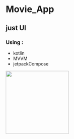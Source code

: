 # Movie_App
## just UI

### Using :

*  kotlin 
* MVVM
* jetpackCompose

<img src="https://github.com/Reezaa97/Movie_App/assets/142265400/af02cfc5-ffca-4ae0-be97-80a28f6fa39a" width="200">
